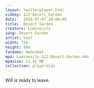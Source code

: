 ```yaml
---
layout: twitterplayer.html
vidkey: 122-Desert_Garden
date:   2016-07-07 10:00:00
title:  Desert Garden
creators: Luminosity
song: Desert Garden
artist: Vast
width: 720
height: 404
fandoms: Hannibal
mp4: Luminosity-122-Desert Garden.m4v
mp4size: 12.41 MB
collection: playerVids
---
```


  <div>
  Will is ready to leave.
  </div>
  